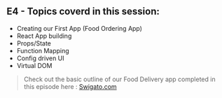 ## E4 - Topics coverd in this session:

- Creating our First App (Food Ordering App)
- React App building
- Props/State
- Function Mapping
- Config driven UI
- Virtual DOM

>  Check out the basic outline of our Food Delivery app completed in this episode here : [Swigato.com](https://react-js-zeta-blush.vercel.app/)
